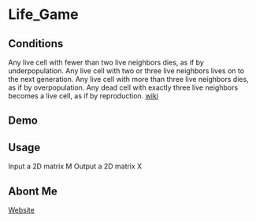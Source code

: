 # Life_Game

## Conditions
Any live cell with fewer than two live neighbors dies, as if by underpopulation.
Any live cell with two or three live neighbors lives on to the next generation.
Any live cell with more than three live neighbors dies, as if by overpopulation.
Any dead cell with exactly three live neighbors becomes a live cell, as if by reproduction.
[wiki](https://en.wikipedia.org/wiki/Conway%27s_Game_of_Life)

## Demo


## Usage
Input a 2D matrix M
Output a 2D matrix X

## Abont Me
[Website](https://superfastfox.weebly.com/blog)
